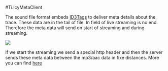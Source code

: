 #Ti.IcyMetaClient

The sound file format embeds [ID3Tags](https://en.wikipedia.org/wiki/ID3) to deliver meta details about the trace. These data are in the tail of file. In field of live streaming is no end. Therefore the meta data will send on start of streaming and during streaming. 

![](http://www.smackfu.com/stuff/programming/shoutcast.gif)

If we start the streaming we send a special http header and then the server sends these meta data between the mp3/aac data in fixe distances. More you can find [here](http://www.smackfu.com/stuff/programming/shoutcast.html)


